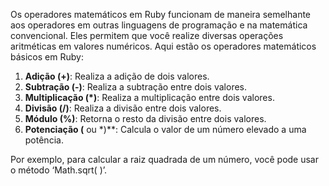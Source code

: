 Os operadores matemáticos em Ruby funcionam de maneira semelhante aos operadores em outras linguagens de programação e na matemática convencional. Eles permitem que você realize diversas operações aritméticas em valores numéricos. Aqui estão os operadores matemáticos básicos em Ruby:

1. **Adição (+)**: Realiza a adição de dois valores.
2. **Subtração (-)**: Realiza a subtração entre dois valores.
3. **Multiplicação (*)**: Realiza a multiplicação entre dois valores.
4. **Divisão (/)**: Realiza a divisão entre dois valores.
5. **Módulo (%)**: Retorna o resto da divisão entre dois valores.
6. **Potenciação (** ou *)**: Calcula o valor de um número elevado a uma potência.

Por exemplo, para calcular a raiz quadrada de um número, você pode usar o método ‘Math.sqrt( )’.
